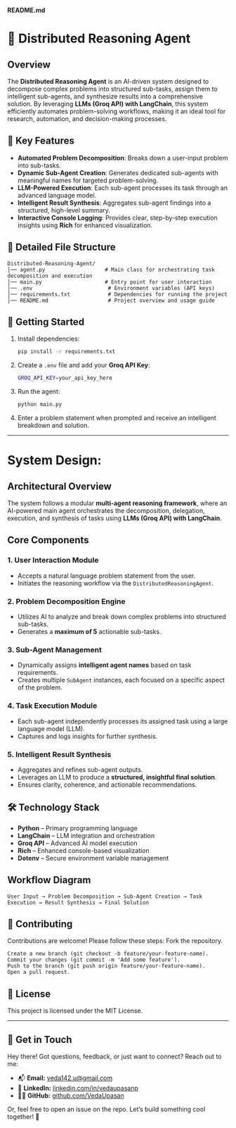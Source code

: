 **README.md**

# 🤖 Distributed Reasoning Agent

## Overview
The **Distributed Reasoning Agent** is an AI-driven system designed to decompose complex problems into structured sub-tasks, assign them to intelligent sub-agents, and synthesize results into a comprehensive solution. By leveraging **LLMs (Groq API) with LangChain**, this system efficiently automates problem-solving workflows, making it an ideal tool for research, automation, and decision-making processes.

## 🚀 Key Features
- **Automated Problem Decomposition**: Breaks down a user-input problem into sub-tasks.
- **Dynamic Sub-Agent Creation**: Generates dedicated sub-agents with meaningful names for targeted problem-solving.
- **LLM-Powered Execution**: Each sub-agent processes its task through an advanced language model.
- **Intelligent Result Synthesis**: Aggregates sub-agent findings into a structured, high-level summary.
- **Interactive Console Logging**: Provides clear, step-by-step execution insights using **Rich** for enhanced visualization.

## 📁 Detailed File Structure

```
Distributed-Reasoning-Agent/
│── agent.py                   # Main class for orchestrating task decomposition and execution
│── main.py                    # Entry point for user interaction
│── .env                        # Environment variables (API keys)
│── requirements.txt            # Dependencies for running the project
│── README.md                   # Project overview and usage guide
```

## 🚀 Getting Started
1. Install dependencies:
   ```sh
   pip install -r requirements.txt
   ```
2. Create a `.env` file and add your **Groq API Key**:
   ```sh
   GROQ_API_KEY=your_api_key_here
   ```
3. Run the agent:
   ```sh
   python main.py
   ```
4. Enter a problem statement when prompted and receive an intelligent breakdown and solution.

---

# System Design:

## **Architectural Overview**
The system follows a modular **multi-agent reasoning framework**, where an AI-powered main agent orchestrates the decomposition, delegation, execution, and synthesis of tasks using **LLMs (Groq API) with LangChain**.

## **Core Components**

### **1. User Interaction Module**
- Accepts a natural language problem statement from the user.
- Initiates the reasoning workflow via the `DistributedReasoningAgent`.

### **2. Problem Decomposition Engine**
- Utilizes AI to analyze and break down complex problems into structured sub-tasks.
- Generates a **maximum of 5** actionable sub-tasks.

### **3. Sub-Agent Management**
- Dynamically assigns **intelligent agent names** based on task requirements.
- Creates multiple `SubAgent` instances, each focused on a specific aspect of the problem.

### **4. Task Execution Module**
- Each sub-agent independently processes its assigned task using a large language model (LLM).
- Captures and logs insights for further synthesis.

### **5. Intelligent Result Synthesis**
- Aggregates and refines sub-agent outputs.
- Leverages an LLM to produce a **structured, insightful final solution**.
- Ensures clarity, coherence, and actionable recommendations.

## 🛠️ **Technology Stack**
- **Python** – Primary programming language
- **LangChain** – LLM integration and orchestration
- **Groq API** – Advanced AI model execution
- **Rich** – Enhanced console-based visualization
- **Dotenv** – Secure environment variable management

## **Workflow Diagram**
```
User Input → Problem Decomposition → Sub-Agent Creation → Task Execution → Result Synthesis → Final Solution
```

## 🤝 Contributing
Contributions are welcome! Please follow these steps:
Fork the repository.
```
Create a new branch (git checkout -b feature/your-feature-name).
Commit your changes (git commit -m 'Add some feature').
Push to the branch (git push origin feature/your-feature-name).
Open a pull request.
```

## 📜 License

This project is licensed under the MIT License.

---

## 📧 Get in Touch

Hey there! Got questions, feedback, or just want to connect? Reach out to me:

- 📬 **Email:** [veda142.u@gmail.com](mailto:veda142.u@gmail.com)  
- 💼 **LinkedIn:** [linkedin.com/in/vedaupasanp](https://www.linkedin.com/in/vedaupasanp/)  
- 👨‍💻 **GitHub:** [github.com/VedaUpasan](https://github.com/VedaUpasan)  

Or, feel free to open an issue on the repo. Let’s build something cool together! 🌱